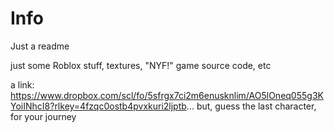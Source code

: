 # Info
Just a readme


just some Roblox stuff, textures, "NYF!" game source code, etc


a link: https://www.dropbox.com/scl/fo/5sfrgx7ci2m6enusknlim/AO5lOneq055g3KYoiINhcI8?rlkey=4fzqc0ostb4pvxkuri2ljptb... but, guess the last character, for your journey
